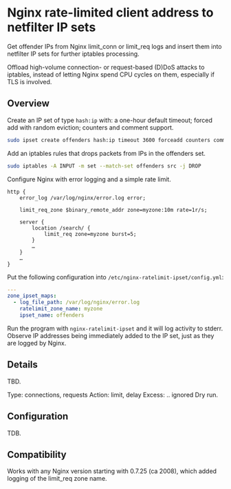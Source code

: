 # Nginx rate-limited client address to netfilter IP sets

Get offender IPs from Nginx limit_conn or limit_req logs and insert them into
netfilter IP sets for further iptables processing.

Offload high-volume connection- or request-based (D)DoS attacks to iptables,
instead of letting Nginx spend CPU cycles on them, especially if TLS is
involved.

## Overview

Create an IP set of type `hash:ip` with: a one-hour default timeout; forced add
with random eviction; counters and comment support.

```sh
sudo ipset create offenders hash:ip timeout 3600 forceadd counters comment
```

Add an iptables rules that drops packets from IPs in the offenders set.

```sh
sudo iptables -A INPUT -m set --match-set offenders src -j DROP
```

Configure Nginx with error logging and a simple rate limit.

```nginx
http {
    error_log /var/log/nginx/error.log error;

    limit_req_zone $binary_remote_addr zone=myzone:10m rate=1r/s;

    server {
        location /search/ {
            limit_req zone=myzone burst=5;
        }
        …
    }
    …
}
```

Put the following configuration into `/etc/nginx-ratelimit-ipset/config.yml`:

```yaml
---
zone_ipset_maps:
  - log_file_path: /var/log/nginx/error.log
    ratelimit_zone_name: myzone
    ipset_name: offenders
```

Run the program with `nginx-ratelimit-ipset` and it will log activity to stderr.
Observe IP addresses being immediately added to the IP set, just as they are
logged by Nginx.

## Details

TBD.

Type: connections, requests
Action: limit, delay
Excess: .. ignored
Dry run.

## Configuration

TDB.

## Compatibility

Works with any Nginx version starting with 0.7.25 (ca 2008), which added logging
of the limit_req zone name.
